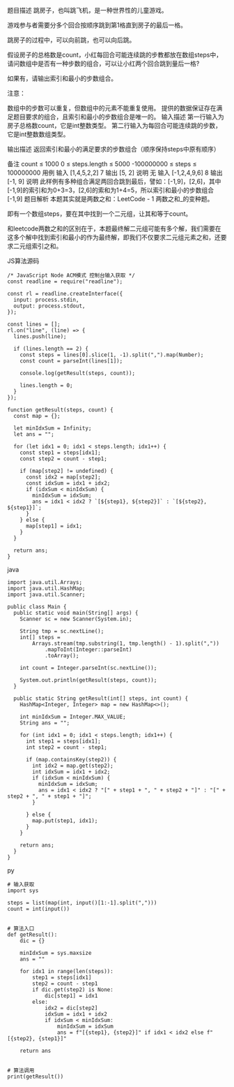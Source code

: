 题目描述
跳房子，也叫跳飞机，是一种世界性的儿童游戏。

游戏参与者需要分多个回合按顺序跳到第1格直到房子的最后一格。

跳房子的过程中，可以向前跳，也可以向后跳。

假设房子的总格数是count，小红每回合可能连续跳的步教都放在数组steps中，请问数组中是否有一种步数的组合，可以让小红两个回合跳到量后一格?

如果有，请输出索引和最小的步数组合。


注意：

数组中的步数可以重复，但数组中的元素不能重复使用。
提供的数据保证存在满足题目要求的组合，且索引和最小的步数组合是唯一的。
输入描述
第一行输入为房子总格数count，它是int整数类型。
第二行输入为每回合可能连续跳的步数，它是int整数数组类型。

输出描述
返回索引和最小的满足要求的步数组合（顺序保持steps中原有顺序）

备注
count ≤ 1000
0 ≤ steps.length ≤ 5000
-100000000 ≤ steps ≤ 100000000
用例
输入	[1,4,5,2,2]
7
输出	[5, 2]
说明	无
输入	[-1,2,4,9,6]
8
输出	[-1, 9]
说明	此样例有多种组合满足两回合跳到最后，譬如：[-1,9]，[2,6]，其中[-1,9]的索引和为0+3=3，[2,6]的索和为1+4=5，所以索引和最小的步数组合[-1,9]
题目解析
本题其实就是两数之和：LeetCode - 1 两数之和_的变种题。

即有一个数组steps，要在其中找到一个二元组，让其和等于count。

和leetcode两数之和的区别在于，本题最终解二元组可能有多个解，我们需要在这多个解中找到索引和最小的作为最终解，即我们不仅要求二元组元素之和，还要求二元组索引之和。

JS算法源码

```
/* JavaScript Node ACM模式 控制台输入获取 */
const readline = require("readline");
 
const rl = readline.createInterface({
  input: process.stdin,
  output: process.stdout,
});
 
const lines = [];
rl.on("line", (line) => {
  lines.push(line);
 
  if (lines.length == 2) {
    const steps = lines[0].slice(1, -1).split(",").map(Number);
    const count = parseInt(lines[1]);
 
    console.log(getResult(steps, count));
 
    lines.length = 0;
  }
});
 
function getResult(steps, count) {
  const map = {};
 
  let minIdxSum = Infinity;
  let ans = "";
 
  for (let idx1 = 0; idx1 < steps.length; idx1++) {
    const step1 = steps[idx1];
    const step2 = count - step1;
 
    if (map[step2] != undefined) {
      const idx2 = map[step2];
      const idxSum = idx1 + idx2;
      if (idxSum < minIdxSum) {
        minIdxSum = idxSum;
        ans = idx1 < idx2 ? `[${step1}, ${step2}]` : `[${step2}, ${step1}]`;
      }
    } else {
      map[step1] = idx1;
    }
  }
 
  return ans;
}
```

java

```
import java.util.Arrays;
import java.util.HashMap;
import java.util.Scanner;
 
public class Main {
  public static void main(String[] args) {
    Scanner sc = new Scanner(System.in);
 
    String tmp = sc.nextLine();
    int[] steps =
        Arrays.stream(tmp.substring(1, tmp.length() - 1).split(","))
            .mapToInt(Integer::parseInt)
            .toArray();
 
    int count = Integer.parseInt(sc.nextLine());
 
    System.out.println(getResult(steps, count));
  }
 
  public static String getResult(int[] steps, int count) {
    HashMap<Integer, Integer> map = new HashMap<>();
 
    int minIdxSum = Integer.MAX_VALUE;
    String ans = "";
 
    for (int idx1 = 0; idx1 < steps.length; idx1++) {
      int step1 = steps[idx1];
      int step2 = count - step1;
 
      if (map.containsKey(step2)) {
        int idx2 = map.get(step2);
        int idxSum = idx1 + idx2;
        if (idxSum < minIdxSum) {
          minIdxSum = idxSum;
          ans = idx1 < idx2 ? "[" + step1 + ", " + step2 + "]" : "[" + step2 + ", " + step1 + "]";
        }
 
      } else {
        map.put(step1, idx1);
      }
    }
 
    return ans;
  }
}
```

py

```
# 输入获取
import sys
 
steps = list(map(int, input()[1:-1].split(",")))
count = int(input())
 
 
# 算法入口
def getResult():
    dic = {}
 
    minIdxSum = sys.maxsize
    ans = ""
 
    for idx1 in range(len(steps)):
        step1 = steps[idx1]
        step2 = count - step1
        if dic.get(step2) is None:
            dic[step1] = idx1
        else:
            idx2 = dic[step2]
            idxSum = idx1 + idx2
            if idxSum < minIdxSum:
                minIdxSum = idxSum
                ans = f"[{step1}, {step2}]" if idx1 < idx2 else f"[{step2}, {step1}]"
 
    return ans
 
 
# 算法调用
print(getResult())
```

